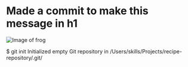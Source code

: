# <h1> Made a commit to make this message in h1

![Image of frog](https://letsenhance.io/static/8f5e523ee6b2479e26ecc91b9c25261e/1015f/MainAfter.jpg)


$ git init
Initialized empty Git repository in /Users/skills/Projects/recipe-repository/.git/

